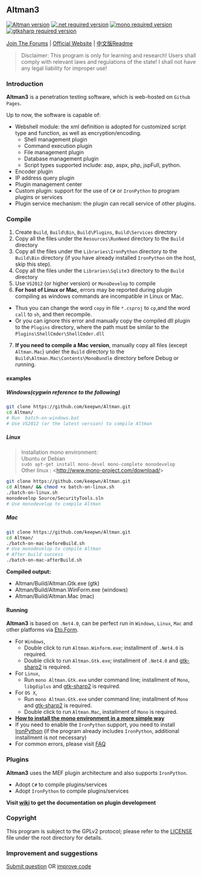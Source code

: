 ## Altman3

[![Altman version][altman-image]][altman-url]
[![.net required version][.net-image]][.net-url]
[![mono required version][mono-image]][mono-url]
[![gtksharp required version][gtksharp-image]][gtksharp-url]

[Join The Forums][altman-forums-url] | [Official Website][altman-website-url] | [中文版Readme ][readme-cn-url]

> Disclaimer: This program is only for learning and research!
> Users shall comply with relevant laws and regulations of the state!
> I shall not have any legal liability for improper use!

### Introduction
**Altman3** is a penetration testing software, which is web-hosted on `Github Pages`.

Up to now, the software is capable of:

- Webshell module: the xml definition is adopted for customized script type and function, as well as encryption/encoding.
    - Shell management plugin
	- Command execution plugin
	- File management plugin
	- Database management plugin
	- Script types supported include: asp, aspx, php, jspFull, python.
- Encoder plugin
- IP address query plugin
- Plugin management center
- Custom plugin: support for the use of `C#` or `IronPython` to program plugins or services
- Plugin service mechanism: the plugin can recall service of other plugins.

### Compile
1. Create `Build`, `Build\Bin`, `Build\Plugins`, `Build\Services` directory
2. Copy all the files under the `Resources\RunNeed` directory to the `Build` directory
3. Copy all the files under the `Libraries\IronPython` directory to the `Build\Bin` directory (if you have already installed `IronPython` on the host, skip this step).
4. Copy all the files under the `Libraries\Sqlite3` directory to the `Build` directory
5. Use `VS2012` (or higher version) or `MonoDevelop` to compile
6. **For host of Linux or Mac**, errors may be reported during plugin compiling as windows commands are incompatible in Linux or Mac.
  - Thus you can change the word `copy` in file `*.csproj` to `cp`,and the word `call` to `sh`, and then recompile.
  - Or you can ignore this error and manually copy the compiled dll plugin to the `Plugins` directory, where the path must be similar to the `Plugins\ShellCmder\ShellCmder.dll`
7. **If you need to compile a Mac version**, manually copy all files (except `Altman.Mac`) under the `Build` directory to the `Build\Altman.Mac\Contents\MonoBundle` directory before Debug or running.


#### examples

##### Windows(cygwin reference to the following)

```sh
git clone https://github.com/keepwn/Altman.git
cd Altman/
# Run  batch-on-windows.bat
# Use VS2012 (or the latest version) to compile Altman
```

##### Linux
> Installation mono environment: <br/>
> Ubuntu or Debian <br/>
> `sudo apt-get install mono-devel mono-complete monodevelop` <br/>
> Other linux : <<http://www.mono-project.com/download/>>

```sh
git clone https://github.com/keepwn/Altman.git
cd Altman/ && chmod +x batch-on-linux.sh
./batch-on-linux.sh
monodevelop Source/SecurityTools.sln  
# Use monodevelop to compile Altman
```

##### Mac

```sh
git clone https://github.com/keepwn/Altman.git
cd Altman/
./batch-on-mac-beforeBuild.sh
# Use monodevelop to compile Altman
# After build success
./batch-on-mac-afterBuild.sh
```

**Compiled output:**
- Altman/Build/Altman.Gtk.exe (gtk)
- Altman/Build/Altman.WinForm.exe (windows)
- Altman/Build/Altman.Mac (mac)



#### Running
**Altman3** is based on `.Net4.0`, can be perfect run in `Windows`, `Linux`, `Mac` and other platforms via [Eto.Form][eto-url].

- For `Windows`,
	- Double click to run `Altman.Winform.exe`; installment of `.Net4.0` is required.
	- Double click to run `Altman.Gtk.exe`; installment of `.Net4.0` and [gtk-sharp2][gtksharp-win-url] is required.
- For `Linux`,
	- Run `mono Altman.Gtk.exe` under command line; installment of `Mono`, `libgdiplus` and [gtk-sharp2][gtksharp-url] is required.
- For `OS X`,
	- Run `mono Altman.Gtk.exe` under command line; installment of `Mono` and [gtk-sharp2][gtksharp-url] is required.
	- Double click to run `Altman.Mac`, installment of `Mono` is required.
- [**How to install the mono environment in a more simple way**][mono-install-url]
- If you need to enable the `IronPython` support, you need to install [IronPython][ironpython-url] (if the program already includes `IronPython`, additional installment is not necessary)
- For common errors, please visit [FAQ][faq-url]

### Plugins
**Altman3** uses the MEF plugin architecture and also supports `IronPython`.

- Adopt `C#` to compile plugins/services
- Adopt `IronPython` to compile plugins/services

**Visit [wiki][wiki-url] to get the documentation on plugin development**

### Copyright
This program is subject to the GPLv2 protocol; please refer to the [LICENSE](LICENSE) file under the root directory for details.

### Improvement and suggestions
[Submit question][issues-url] OR [improve code][pulls-url]


[altman-image]: https://img.shields.io/badge/Release-v3.0.1-brightgreen.svg
[altman-url]: https://github.com/keepwn/Altman
[.net-image]: https://img.shields.io/badge/.Net-4.0-blue.svg
[.net-url]: http://www.microsoft.com/zh-cn/download/details.aspx?id=17718
[mono-image]: https://img.shields.io/badge/Mono-v3.2.6+-blue.svg
[mono-url]: http://www.mono-project.com/
[gtksharp-image]: https://img.shields.io/badge/Gtksharp-v2.0+-blue.svg
[gtksharp-url]: https://github.com/mono/gtk-sharp/
[altman-forums-url]: https://groups.google.com/forum/#!forum/altman-tool
[altman-website-url]: http://altman.keepwn.com
[readme-cn-url]: README.cn.md
[eto-url]: https://github.com/picoe/Eto
[gtksharp-win-url]: http://download.xamarin.com/GTKforWindows/Windows/gtk-sharp-2.12.25.msi
[mono-install-url]: http://www.mono-project.com/download/
[ironpython-url]: http://ironpython.codeplex.com/
[faq-url]: https://github.com/keepwn/Altman/wiki/FAQ
[wiki-url]: https://github.com/keepwn/Altman/wiki
[issues-url]: https://github.com/keepwn/Altman/issues
[pulls-url]: https://github.com/keepwn/Altman/pulls
